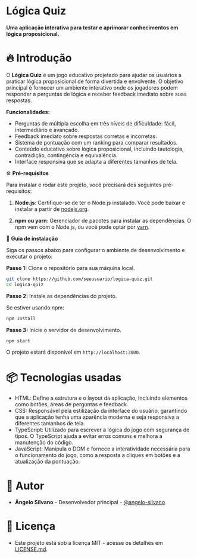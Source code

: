 # Lógica Quiz

**Uma aplicação interativa para testar e aprimorar conhecimentos em lógica proposicional.**

# 🔥 Introdução

O **Lógica Quiz** é um jogo educativo projetado para ajudar os usuários a praticar lógica proposicional de forma divertida e envolvente. O objetivo principal é fornecer um ambiente interativo onde os jogadores podem responder a perguntas de lógica e receber feedback imediato sobre suas respostas.

**Funcionalidades:**
- Perguntas de múltipla escolha em três níveis de dificuldade: fácil, intermediário e avançado.
- Feedback imediato sobre respostas corretas e incorretas.
- Sistema de pontuação com um ranking para comparar resultados.
- Conteúdo educativo sobre lógica proposicional, incluindo tautologia, contradição, contingência e equivalência.
- Interface responsiva que se adapta a diferentes tamanhos de tela.

⚙️ **Pré-requisitos**

Para instalar e rodar este projeto, você precisará dos seguintes pré-requisitos:

1. **Node.js**: Certifique-se de ter o Node.js instalado. Você pode baixar e instalar a partir de [nodejs.org](https://nodejs.org/).

2. **npm ou yarn**: Gerenciador de pacotes para instalar as dependências. O npm vem com o Node.js, ou você pode optar por [yarn](https://yarnpkg.com/).

🔨 **Guia de instalação**

Siga os passos abaixo para configurar o ambiente de desenvolvimento e executar o projeto:

**Passo 1:** Clone o repositório para sua máquina local.

```bash
git clone https://github.com/seuusuario/logica-quiz.git
cd logica-quiz
```

**Passo 2:** Instale as dependências do projeto.

Se estiver usando npm:

```bash
npm install
```


**Passo 3:** Inicie o servidor de desenvolvimento.

```bash
npm start
```

O projeto estará disponível em `http://localhost:3000`.


# 📦 Tecnologias usadas

- HTML: Define a estrutura e o layout da aplicação, incluindo elementos como botões, áreas de perguntas e feedback.
- CSS: Responsável pela estilização da interface do usuário, garantindo que a aplicação tenha uma aparência moderna e seja responsiva a diferentes tamanhos de tela.
- TypeScript: Utilizado para escrever a lógica do jogo com segurança de tipos. O TypeScript ajuda a evitar erros comuns e melhora a manutenção do código.
- JavaScript: Manipula o DOM e fornece a interatividade necessária para o funcionamento do jogo, como a resposta a cliques em botões e a atualização da pontuação.

# 👷 Autor

- **Ângelo Silvano** - Desenvolvedor principal - [@angelo-silvano](https://github.com/angelo-silvano)
  
# 📄 Licença

- Este projeto está sob a licença MIT - acesse os detalhes em [LICENSE.md](LICENSE.md).

